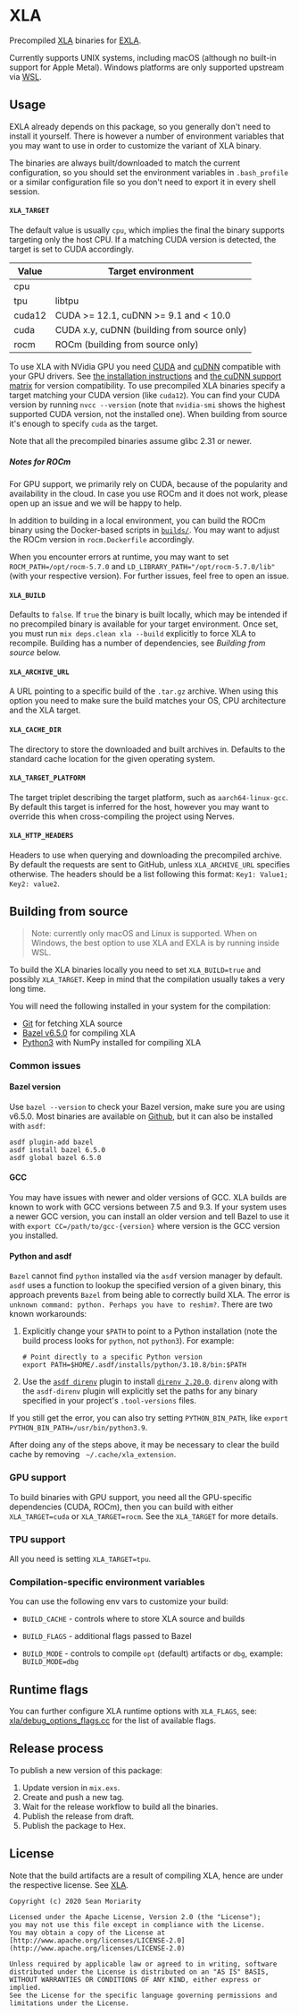 # XLA

Precompiled [XLA](https://github.com/openxla/xla) binaries for [EXLA](https://github.com/elixir-nx/nx/tree/main/exla).

Currently supports UNIX systems, including macOS (although no built-in support for Apple Metal).
Windows platforms are only supported upstream via [WSL](https://en.wikipedia.org/wiki/Windows_Subsystem_for_Linux).

## Usage

EXLA already depends on this package, so you generally don't need to install it yourself.
There is however a number of environment variables that you may want to use in order to
customize the variant of XLA binary.

The binaries are always built/downloaded to match the current configuration, so you should
set the environment variables in `.bash_profile` or a similar configuration file so you don't
need to export it in every shell session.

#### `XLA_TARGET`

The default value is usually `cpu`, which implies the final the binary supports targeting
only the host CPU. If a matching CUDA version is detected, the target is set to CUDA accordingly.

| Value | Target environment |
| --- | --- |
| cpu | |
| tpu | libtpu |
| cuda12 | CUDA >= 12.1, cuDNN >= 9.1 and < 10.0 |
| cuda | CUDA x.y, cuDNN (building from source only) |
| rocm | ROCm (building from source only) |

To use XLA with NVidia GPU you need [CUDA](https://developer.nvidia.com/cuda-downloads)
and [cuDNN](https://developer.nvidia.com/cudnn) compatible with your GPU drivers.
See [the installation instructions](https://docs.nvidia.com/deeplearning/cudnn/install-guide/index.html)
and [the cuDNN support matrix](https://docs.nvidia.com/deeplearning/cudnn/support-matrix/index.html)
for version compatibility. To use precompiled XLA binaries specify a target matching
your CUDA version (like `cuda12`). You can find your CUDA version by running `nvcc --version`
(note that `nvidia-smi` shows the highest supported CUDA version, not the installed one).
When building from source it's enough to specify `cuda` as the target.

Note that all the precompiled binaries assume glibc 2.31 or newer.

##### Notes for ROCm

For GPU support, we primarily rely on CUDA, because of the popularity and availability
in the cloud. In case you use ROCm and it does not work, please open up an issue and
we will be happy to help.

In addition to building in a local environment, you can build the ROCm binary using
the Docker-based scripts in [`builds/`](https://github.com/elixir-nx/xla/tree/main/builds). You may want to adjust the ROCm
version in `rocm.Dockerfile` accordingly.

When you encounter errors at runtime, you may want to set `ROCM_PATH=/opt/rocm-5.7.0`
and `LD_LIBRARY_PATH="/opt/rocm-5.7.0/lib"` (with your respective version). For further
issues, feel free to open an issue.

#### `XLA_BUILD`

Defaults to `false`. If `true` the binary is built locally, which may be intended
if no precompiled binary is available for your target environment. Once set, you
must run `mix deps.clean xla --build` explicitly to force XLA to recompile.
Building has a number of dependencies, see *Building from source* below.

#### `XLA_ARCHIVE_URL`

A URL pointing to a specific build of the `.tar.gz` archive. When using this option
you need to make sure the build matches your OS, CPU architecture and the XLA target.

#### `XLA_CACHE_DIR`

The directory to store the downloaded and built archives in. Defaults to the standard
cache location for the given operating system.

#### `XLA_TARGET_PLATFORM`

The target triplet describing the target platform, such as `aarch64-linux-gcc`. By default
this target is inferred for the host, however you may want to override this when cross-compiling
the project using Nerves.

#### `XLA_HTTP_HEADERS`

Headers to use when querying and downloading the precompiled archive. By default the
requests are sent to GitHub, unless `XLA_ARCHIVE_URL` specifies otherwise. The headers
should be a list following this format: `Key1: Value1; Key2: value2`.

## Building from source

> Note: currently only macOS and Linux is supported. When on Windows, the best option
> to use XLA and EXLA is by running inside WSL.

To build the XLA binaries locally you need to set `XLA_BUILD=true` and possibly `XLA_TARGET`.
Keep in mind that the compilation usually takes a very long time.

You will need the following installed in your system for the compilation:

  * [Git](https://git-scm.com/) for fetching XLA source
  * [Bazel v6.5.0](https://bazel.build/) for compiling XLA
  * [Python3](https://python.org) with NumPy installed for compiling XLA

### Common issues

#### Bazel version

Use `bazel --version` to check your Bazel version, make sure you are using v6.5.0.
Most binaries are available on [Github](https://github.com/bazelbuild/bazel/releases),
but it can also be installed with `asdf`:

```shell
asdf plugin-add bazel
asdf install bazel 6.5.0
asdf global bazel 6.5.0
```

#### GCC

You may have issues with newer and older versions of GCC. XLA builds are known to work
with GCC versions between 7.5 and 9.3. If your system uses a newer GCC version, you can
install an older version and tell Bazel to use it with `export CC=/path/to/gcc-{version}`
where version is the GCC version you installed.

#### Python and asdf

`Bazel` cannot find `python` installed via the `asdf` version manager by default. `asdf` uses a
function to lookup the specified version of a given binary, this approach prevents `Bazel` from
being able to correctly build XLA. The error is `unknown command: python. Perhaps you have to reshim?`.
There are two known workarounds:

1. Explicitly change your `$PATH` to point to a Python installation (note the build process
   looks for `python`, not `python3`). For example:

    ```shell
    # Point directly to a specific Python version
    export PATH=$HOME/.asdf/installs/python/3.10.8/bin:$PATH
    ```

2. Use the [`asdf direnv`](https://github.com/asdf-community/asdf-direnv) plugin to install [`direnv 2.20.0`](https://direnv.net).
   `direnv` along with the `asdf-direnv` plugin will explicitly set the paths for any binary specified
   in your project's `.tool-versions` files.

If you still get the error, you can also try setting `PYTHON_BIN_PATH`, like `export PYTHON_BIN_PATH=/usr/bin/python3.9`.

After doing any of the steps above, it may be necessary to clear the build cache by removing ` ~/.cache/xla_extension`.

### GPU support

To build binaries with GPU support, you need all the GPU-specific dependencies (CUDA, ROCm),
then you can build with either `XLA_TARGET=cuda` or `XLA_TARGET=rocm`. See the `XLA_TARGET`
for more details.

### TPU support

All you need is setting `XLA_TARGET=tpu`.

### Compilation-specific environment variables

You can use the following env vars to customize your build:

  * `BUILD_CACHE` - controls where to store XLA source and builds

  * `BUILD_FLAGS` - additional flags passed to Bazel

  * `BUILD_MODE` - controls to compile `opt` (default) artifacts or `dbg`, example: `BUILD_MODE=dbg`

## Runtime flags

You can further configure XLA runtime options with `XLA_FLAGS`,
see: [xla/debug_options_flags.cc](https://github.com/openxla/xla/blob/main/xla/debug_options_flags.cc)
for the list of available flags.

## Release process

To publish a new version of this package:

1. Update version in `mix.exs`.
2. Create and push a new tag.
3. Wait for the release workflow to build all the binaries.
4. Publish the release from draft.
5. Publish the package to Hex.

## License

Note that the build artifacts are a result of compiling XLA, hence are under
the respective license. See [XLA](https://github.com/openxla/xla).

```text
Copyright (c) 2020 Sean Moriarity

Licensed under the Apache License, Version 2.0 (the "License");
you may not use this file except in compliance with the License.
You may obtain a copy of the License at [http://www.apache.org/licenses/LICENSE-2.0](http://www.apache.org/licenses/LICENSE-2.0)

Unless required by applicable law or agreed to in writing, software
distributed under the License is distributed on an "AS IS" BASIS,
WITHOUT WARRANTIES OR CONDITIONS OF ANY KIND, either express or implied.
See the License for the specific language governing permissions and
limitations under the License.
```
